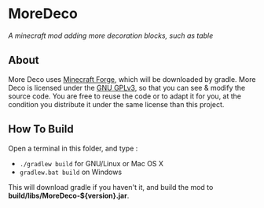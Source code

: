 MoreDeco
========

_A minecraft mod adding more decoration blocks, such as table_

About
-----
More Deco uses [Minecraft Forge](http://minecraftforge.net/), which will be downloaded by gradle.
More Deco is licensed under the [GNU GPLv3](LICENSE), so that you can see & modify the source code.
You are free to reuse the code or to adapt it for you, at the condition you distribute it under the same license than this project.

How To Build
-------------
Open a terminal in this folder, and type :
* `./gradlew build` for GNU/Linux or Mac OS X
* `gradlew.bat build` on Windows

This will download gradle if you haven't it, and build the mod to __build/libs/MoreDeco-${version}.jar__.



